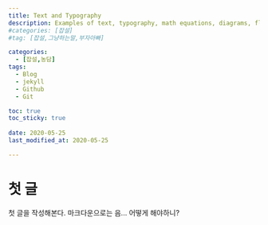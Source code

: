 ```yaml
---
title: Text and Typography
description: Examples of text, typography, math equations, diagrams, flowcharts, pictures, videos, and more.
#categories: [잡설]
#tag: [잡설,그냥하는말,부자아빠]

categories:
  - [잡설,농담]
tags:
  - Blog
  - jekyll
  - Github
  - Git

toc: true
toc_sticky: true
 
date: 2020-05-25
last_modified_at: 2020-05-25

---
```

# 첫 글
첫 글을 작성해본다.
마크다운으로는 음... 어떻게 해야하니?
